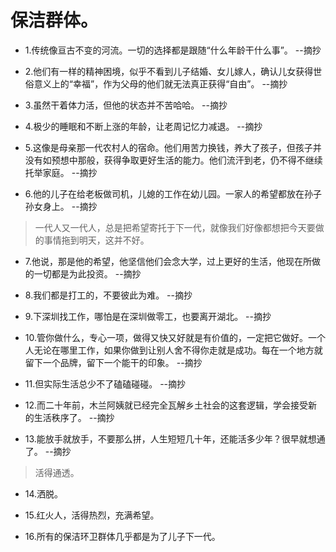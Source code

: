 # 保洁群体。

- 1.传统像亘古不变的河流。一切的选择都是跟随“什么年龄干什么事”。 --摘抄

- 2.他们有一样的精神困境，似乎不看到儿子结婚、女儿嫁人，确认儿女获得世俗意义上的“幸福”，作为父母的他们就无法真正获得“自由”。 --摘抄

- 3.虽然干着体力活，但他的状态并不苦哈哈。 --摘抄

- 4.极少的睡眠和不断上涨的年龄，让老周记忆力减退。 --摘抄

- 5.这像是母亲那一代农村人的宿命。他们用苦力换钱，养大了孩子，但孩子并没有如预想中那般，获得争取更好生活的能力。他们流汗到老，仍不得不继续托举家庭。 --摘抄

- 6.他的儿子在给老板做司机，儿媳的工作在幼儿园。一家人的希望都放在孙子孙女身上。 --摘抄

>一代人又一代人，总是把希望寄托于下一代，就像我们好像都想把今天要做的事情拖到明天，这并不好。

- 7.他说，那是他的希望，他坚信他们会念大学，过上更好的生活，他现在所做的一切都是为此投资。 --摘抄

- 8.我们都是打工的，不要彼此为难。 --摘抄

- 9.下深圳找工作，哪怕是在深圳做零工，也要离开湖北。 --摘抄

- 10.管你做什么，专心一项，做得又快又好就是有价值的，一定把它做好。一个人无论在哪里工作，如果你做到让别人舍不得你走就是成功。每在一个地方就留下一个品牌，留下一个能干的印象。 --摘抄

- 11.但实际生活总少不了磕磕碰碰。 --摘抄

- 12.而二十年前，木兰阿姨就已经完全瓦解乡土社会的这套逻辑，学会接受新的生活秩序了。 --摘抄

- 13.能放手就放手，不要那么拼，人生短短几十年，还能活多少年？很早就想通了。 --摘抄

>活得通透。

- 14.洒脱。

- 15.红火人，活得热烈，充满希望。

- 16.所有的保洁环卫群体几乎都是为了儿子下一代。
